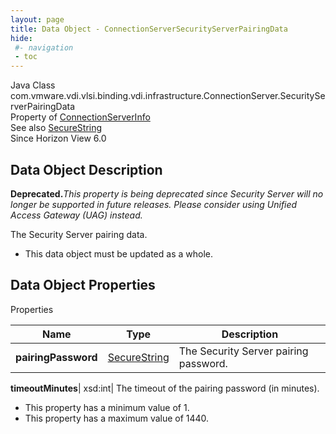 ```yaml
---
layout: page
title: Data Object - ConnectionServerSecurityServerPairingData
hide:
 #- navigation
 - toc
---
```






Java Class
    com.vmware.vdi.vlsi.binding.vdi.infrastructure.ConnectionServer.SecurityServerPairingData  
Property of
     [ConnectionServerInfo](vdi.infrastructure.ConnectionServer.ConnectionServerInfo.md#field_detail)  
See also
     [SecureString](vdi.util.SecureString.md)  
Since 
    Horizon View 6.0

## Data Object Description 

**Deprecated.**_This property is being deprecated since Security Server will no longer be supported in future releases. Please consider using Unified Access Gateway (UAG) instead._

The Security Server pairing data. 

  * This data object must be updated as a whole.



## Data Object Properties

Properties

Name |  Type |  Description   
---|---|---  
**pairingPassword**| [SecureString](vdi.util.SecureString.md)|  The Security Server pairing password.   
  
**timeoutMinutes**|  xsd:int|  The timeout of the pairing password (in minutes).   


  * This property has a minimum value of 1. 
  * This property has a maximum value of 1440. 

  
  

  

